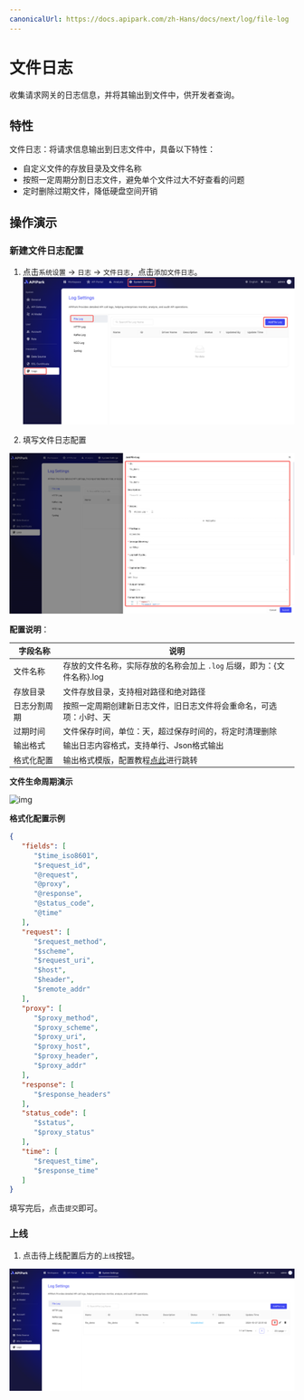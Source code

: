 ```yaml
---
canonicalUrl: https://docs.apipark.com/zh-Hans/docs/next/log/file-log
---
```


# 文件日志

收集请求网关的日志信息，并将其输出到文件中，供开发者查询。

## 特性

文件日志：将请求信息输出到日志文件中，具备以下特性：

* 自定义文件的存放目录及文件名称
* 按照一定周期分割日志文件，避免单个文件过大不好查看的问题
* 定时删除过期文件，降低硬盘空间开销

## 操作演示

### 新建文件日志配置

1. 点击`系统设置` -> `日志` -> `文件日志`，点击`添加文件日志`。
![](images/2024-10-27/6e7b1882deeaa54d04707f7b6837a86918b368c297b5d35f634ef87c52dc4072.png)  


2. 填写文件日志配置

![](images/2024-10-27/a509fb623955445b04e898b407ea5f99ce152fc44661c6ecaeb7c2d57b3ffe0b.png)  


**配置说明**：

| 字段名称     | 说明                                                         |
| ------------ | ------------------------------------------------------------ |
| 文件名称     | 存放的文件名称，实际存放的名称会加上 `.log` 后缀，即为：\{文件名称\}.log |
| 存放目录     | 文件存放目录，支持相对路径和绝对路径                         |
| 日志分割周期 | 按照一定周期创建新日志文件，旧日志文件将会重命名，可选项：小时、天 |
| 过期时间     | 文件保存时间，单位：天，超过保存时间的，将定时清理删除       |
| 输出格式     | 输出日志内容格式，支持单行、Json格式输出                     |
| 格式化配置   | 输出格式模版，配置教程[点此](https://help.apinto.com/docs/formatter)进行跳转 |

**文件生命周期演示**

![img](http://data.eolinker.com/course/tgLQMA27ce951803c9e4c6ab3c82a899863c86f86624e01.png)

**格式化配置示例**

```json
{
   "fields": [
      "$time_iso8601",
      "$request_id",
      "@request",
      "@proxy",
      "@response",
      "@status_code",
      "@time"
   ],
   "request": [
      "$request_method",
      "$scheme",
      "$request_uri",
      "$host",
      "$header",
      "$remote_addr"
   ],
   "proxy": [
      "$proxy_method",
      "$proxy_scheme",
      "$proxy_uri",
      "$proxy_host",
      "$proxy_header",
      "$proxy_addr"
   ],
   "response": [
      "$response_headers"
   ],
   "status_code": [
      "$status",
      "$proxy_status"
   ],
   "time": [
      "$request_time",
      "$response_time"
   ]
}
```

填写完后，点击`提交`即可。

### 上线

1. 点击待上线配置后方的`上线`按钮。

![](images/2024-10-27/05a9a722c4dd14850c93058f6f8d0afa08b6f43b49e0f7bb0cf08c307962f792.png)  